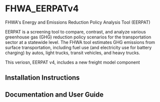 # FHWA_EERPATv4
FHWA's Energy and Emissions Reduction Policy Analysis Tool (EERPAT)

EERPAT is a screening tool to compare, contrast, and analyze various greenhouse gas (GHG) reduction policy scenarios for the transportation sector at a statewide level. The FHWA tool estimates GHG emissions from surface transportation, including fuel use (and electricity use for battery charging) by autos, light trucks, transit vehicles, and heavy trucks.

This veriosn, EERPAT v4, includes a new freight model component

## Installation Instructions

## Documentation and User Guide
